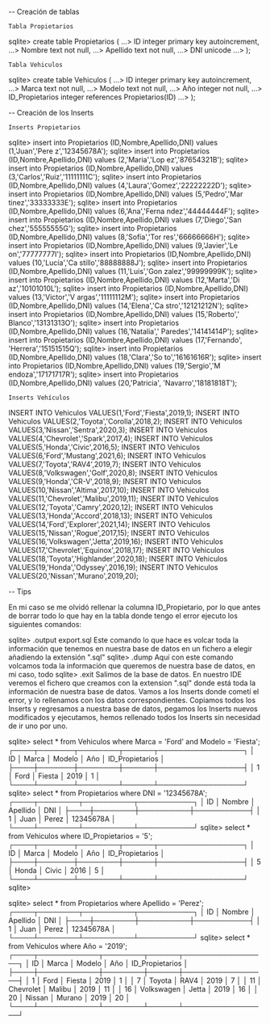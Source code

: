 -- Creación de tablas

    Tabla Propietarios
sqlite> create table Propietarios (
   ...> ID integer primary key autoincrement,
   ...> Nombre text not null,
   ...> Apellido text not null,
   ...> DNI unicode
   ...> );

    Tabla Vehiculos
sqlite> create table Vehiculos (
   ...> ID integer primary key autoincrement,
   ...> Marca text not null,
   ...> Modelo text not null,
   ...> Año integer not null,
   ...> ID_Propietarios integer references Propietarios(ID)
   ...> );


-- Creación de los Inserts

    Inserts Propietarios

sqlite> insert into Propietarios (ID,Nombre,Apellido,DNI) values (1,'Juan','Pere
z','12345678A');
sqlite> insert into Propietarios (ID,Nombre,Apellido,DNI) values (2,'Maria','Lop
ez','87654321B');
sqlite> insert into Propietarios (ID,Nombre,Apellido,DNI) values (3,'Carlos','Ruiz','11111111C');
sqlite> insert into Propietarios (ID,Nombre,Apellido,DNI) values (4,'Laura','Gomez','22222222D');
sqlite> insert into Propietarios (ID,Nombre,Apellido,DNI) values (5,'Pedro','Mar
tinez','33333333E');
sqlite> insert into Propietarios (ID,Nombre,Apellido,DNI) values (6,'Ana','Ferna
ndez','44444444F');
sqlite> insert into Propietarios (ID,Nombre,Apellido,DNI) values (7,'Diego','San
chez','55555555G');
sqlite> insert into Propietarios (ID,Nombre,Apellido,DNI) values (8,'Sofía','Tor
res','66666666H');
sqlite> insert into Propietarios (ID,Nombre,Apellido,DNI) values (9,'Javier','Le
on','77777777I');
sqlite> insert into Propietarios (ID,Nombre,Apellido,DNI) values (10,'Lucía','Ca
stillo','88888888J');
sqlite> insert into Propietarios (ID,Nombre,Apellido,DNI) values (11,'Luis','Gon
zalez','99999999K');
sqlite> insert into Propietarios (ID,Nombre,Apellido,DNI) values (12,'Marta','Di
az','10101010L');
sqlite> insert into Propietarios (ID,Nombre,Apellido,DNI) values (13,'Victor','V
argas','11111112M');
sqlite> insert into Propietarios (ID,Nombre,Apellido,DNI) values (14,'Elena','Ca
stro','12121212N');
sqlite> insert into Propietarios (ID,Nombre,Apellido,DNI) values (15,'Roberto','
Blanco','13131313O');
sqlite> insert into Propietarios (ID,Nombre,Apellido,DNI) values (16,'Natalia','
Paredes','14141414P');
sqlite> insert into Propietarios (ID,Nombre,Apellido,DNI) values (17,'Fernando',
'Herrera','15151515Q');
sqlite> insert into Propietarios (ID,Nombre,Apellido,DNI) values (18,'Clara','So
to','16161616R');
sqlite> insert into Propietarios (ID,Nombre,Apellido,DNI) values (19,'Sergio','M
endoza','17171717R');
sqlite> insert into Propietarios (ID,Nombre,Apellido,DNI) values (20,'Patricia',
'Navarro','18181818T');

    Inserts Vehículos

INSERT INTO Vehiculos VALUES(1,'Ford','Fiesta',2019,1);
INSERT INTO Vehiculos VALUES(2,'Toyota','Corolla',2018,2);
INSERT INTO Vehiculos VALUES(3,'Nissan','Sentra',2020,3);
INSERT INTO Vehiculos VALUES(4,'Chevrolet','Spark',2017,4);
INSERT INTO Vehiculos VALUES(5,'Honda','Civic',2016,5);
INSERT INTO Vehiculos VALUES(6,'Ford','Mustang',2021,6);
INSERT INTO Vehiculos VALUES(7,'Toyota','RAV4',2019,7);
INSERT INTO Vehiculos VALUES(8,'Volkswagen','Golf',2020,8);
INSERT INTO Vehiculos VALUES(9,'Honda','CR-V',2018,9);
INSERT INTO Vehiculos VALUES(10,'Nissan','Altima',2017,10);
INSERT INTO Vehiculos VALUES(11,'Chevrolet','Malibu',2019,11);
INSERT INTO Vehiculos VALUES(12,'Toyota','Camry',2020,12);
INSERT INTO Vehiculos VALUES(13,'Honda','Accord',2018,13);
INSERT INTO Vehiculos VALUES(14,'Ford','Explorer',2021,14);
INSERT INTO Vehiculos VALUES(15,'Nissan','Rogue',2017,15);
INSERT INTO Vehiculos VALUES(16,'Volkswagen','Jetta',2019,16);
INSERT INTO Vehiculos VALUES(17,'Chevrolet','Equinox',2018,17);
INSERT INTO Vehiculos VALUES(18,'Toyota','Highlander',2020,18);
INSERT INTO Vehiculos VALUES(19,'Honda','Odyssey',2016,19);
INSERT INTO Vehiculos VALUES(20,'Nissan','Murano',2019,20);

-- Tips

En mi caso se me olvidó rellenar la columna ID_Propietario, por lo que antes de borrar todo lo que hay en la tabla donde tengo el error ejecuto los siguientes comandos:

sqlite> .output export.sql
Este comando lo que hace es volcar toda la información que tenemos en nuestra base de datos en un fichero a elegir añadiendo la extensión ".sql"
sqlite> .dump 
Aquí con este comando volcamos toda la información que queremos de nuestra base de datos, en mi caso, todo
sqlite> .exit
Salimos de la base de datos.
En nuestro IDE veremos el fichero que creamos con la extension ".sql" donde está toda la información de nuestra base de datos.
Vamos a los Inserts donde cometí el error, y lo rellenamos con los datos correspondientes.
Copiamos todos los Inserts y regresamos a nuestra base de datos, pegamos los Inserts nuevos modificados y ejecutamos, hemos rellenado todos los Inserts sin necesidad de ir uno por uno.

sqlite> select * from Vehiculos where Marca = 'Ford' and Modelo = 'Fiesta';
┌────┬───────┬────────┬──────┬─────────────────┐
│ ID │ Marca │ Modelo │ Año  │ ID_Propietarios │
├────┼───────┼────────┼──────┼─────────────────┤
│ 1  │ Ford  │ Fiesta │ 2019 │ 1               │
└────┴───────┴────────┴──────┴─────────────────┘
sqlite> select * from Propietarios where DNI = '12345678A';
┌────┬────────┬──────────┬───────────┐
│ ID │ Nombre │ Apellido │    DNI    │
├────┼────────┼──────────┼───────────┤
│ 1  │ Juan   │ Perez    │ 12345678A │
└────┴────────┴──────────┴───────────┘
sqlite> select * from Vehiculos where ID_Propietarios = '5';
┌────┬───────┬────────┬──────┬─────────────────┐
│ ID │ Marca │ Modelo │ Año  │ ID_Propietarios │
├────┼───────┼────────┼──────┼─────────────────┤
│ 5  │ Honda │ Civic  │ 2016 │ 5               │
└────┴───────┴────────┴──────┴─────────────────┘
sqlite> 

sqlite> select * from Propietarios where Apellido = 'Perez';
┌────┬────────┬──────────┬───────────┐
│ ID │ Nombre │ Apellido │    DNI    │
├────┼────────┼──────────┼───────────┤
│ 1  │ Juan   │ Perez    │ 12345678A │
└────┴────────┴──────────┴───────────┘
sqlite> select * from Vehiculos where Año = '2019';
┌────┬────────────┬────────┬──────┬─────────────────┐
│ ID │   Marca    │ Modelo │ Año  │ ID_Propietarios │
├────┼────────────┼────────┼──────┼─────────────────┤
│ 1  │ Ford       │ Fiesta │ 2019 │ 1               │
│ 7  │ Toyota     │ RAV4   │ 2019 │ 7               │
│ 11 │ Chevrolet  │ Malibu │ 2019 │ 11              │
│ 16 │ Volkswagen │ Jetta  │ 2019 │ 16              │
│ 20 │ Nissan     │ Murano │ 2019 │ 20              │
└────┴────────────┴────────┴──────┴─────────────────┘